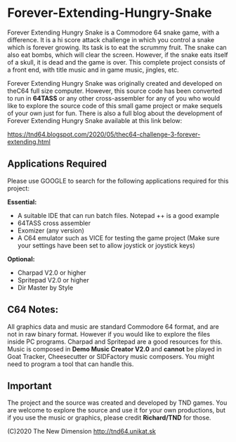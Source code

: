 # Forever-Extending-Hungry-Snake

Forever Extending Hungry Snake is a Commodore 64 snake game, with a difference. It is a hi score attack challenge in which you control a snake which is forever growing. Its task is to eat the scrummy fruit. The snake can also eat bombs, which will clear the screen. However, if the snake eats itself of a skull, it is dead and the game is over. This complete project consists of a front end, with title music and in game music, jingles, etc. 

Forever Extending Hungry Snake was originally created and developed on theC64 full size computer. However, this source code has been converted to run in **64TASS** or any other cross-assembler for any of you who would like to explore the source code of this small game project or make sequels of your own just for fun. There is also a full blog about the development of Forever Extending Hungry Snake available at this link below:

https://tnd64.blogspot.com/2020/05/thec64-challenge-3-forever-extending.html

## Applications Required 

Please use GOOGLE to search for the following applications required for this project: 

**Essential:**
* A suitable IDE that can run batch files. Notepad ++ is a good example
* 64TASS cross assembler
* Exomizer (any version)
* A C64 emulator such as VICE for testing the game project (Make sure your settings have been set to allow joystick or joystick keys)

**Optional:**
* Charpad V2.0 or higher
* Spritepad V2.0 or higher
* Dir Master by Style

## C64 Notes:

All graphics data and music are standard Commodore 64 format, and are not in raw binary format. However if you would like to explore the files inside PC programs. Charpad and Spritepad are a good resources for this. Music is composed in **Demo Music Creator V2.0** and **cannot** be played in Goat Tracker, Cheesecutter or SIDFactory music composers. You might need to program a tool that can handle this.

## Important ##

The project and the source was created and developed by TND games. You are welcome to explore the source and use it for your own productions, but if you use the music or graphics, please credit **Richard/TND** for those. 

(C)2020 The New Dimension
http://tnd64.unikat.sk



